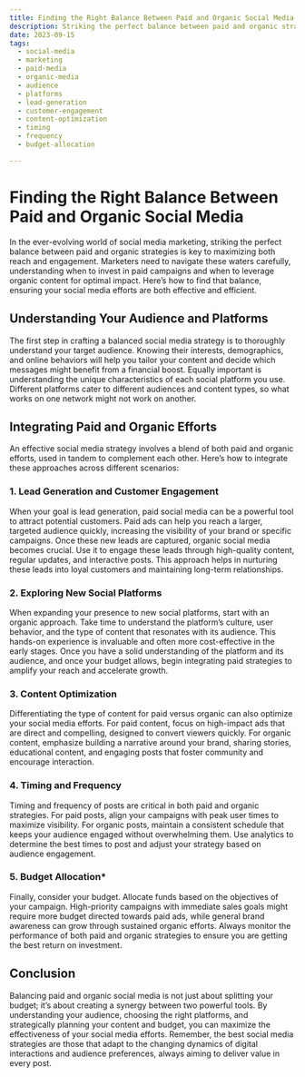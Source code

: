 ```yaml
---
title: Finding the Right Balance Between Paid and Organic Social Media
description: Striking the perfect balance between paid and organic strategies is key to maximizing both reach and engagement on social media. Here’s how to find that balance, ensuring your social media efforts are both effective and efficient.
date: 2023-09-15
tags:
  - social-media
  - marketing
  - paid-media
  - organic-media
  - audience
  - platforms
  - lead-generation
  - customer-engagement
  - content-optimization
  - timing
  - frequency
  - budget-allocation

---
```

# Finding the Right Balance Between Paid and Organic Social Media

In the ever-evolving world of social media marketing, striking the perfect balance between paid and organic strategies is key to maximizing both reach and engagement. Marketers need to navigate these waters carefully, understanding when to invest in paid campaigns and when to leverage organic content for optimal impact. Here’s how to find that balance, ensuring your social media efforts are both effective and efficient.

## Understanding Your Audience and Platforms

The first step in crafting a balanced social media strategy is to thoroughly understand your target audience. Knowing their interests, demographics, and online behaviors will help you tailor your content and decide which messages might benefit from a financial boost. Equally important is understanding the unique characteristics of each social platform you use. Different platforms cater to different audiences and content types, so what works on one network might not work on another.

## Integrating Paid and Organic Efforts

An effective social media strategy involves a blend of both paid and organic efforts, used in tandem to complement each other. Here’s how to integrate these approaches across different scenarios:

### 1. Lead Generation and Customer Engagement

When your goal is lead generation, paid social media can be a powerful tool to attract potential customers. Paid ads can help you reach a larger, targeted audience quickly, increasing the visibility of your brand or specific campaigns. Once these new leads are captured, organic social media becomes crucial. Use it to engage these leads through high-quality content, regular updates, and interactive posts. This approach helps in nurturing these leads into loyal customers and maintaining long-term relationships.

### 2. Exploring New Social Platforms

When expanding your presence to new social platforms, start with an organic approach. Take time to understand the platform’s culture, user behavior, and the type of content that resonates with its audience. This hands-on experience is invaluable and often more cost-effective in the early stages. Once you have a solid understanding of the platform and its audience, and once your budget allows, begin integrating paid strategies to amplify your reach and accelerate growth.

### 3. Content Optimization

Differentiating the type of content for paid versus organic can also optimize your social media efforts. For paid content, focus on high-impact ads that are direct and compelling, designed to convert viewers quickly. For organic content, emphasize building a narrative around your brand, sharing stories, educational content, and engaging posts that foster community and encourage interaction.

### 4. Timing and Frequency

Timing and frequency of posts are critical in both paid and organic strategies. For paid posts, align your campaigns with peak user times to maximize visibility. For organic posts, maintain a consistent schedule that keeps your audience engaged without overwhelming them. Use analytics to determine the best times to post and adjust your strategy based on audience engagement.

### 5. Budget Allocation*

Finally, consider your budget. Allocate funds based on the objectives of your campaign. High-priority campaigns with immediate sales goals might require more budget directed towards paid ads, while general brand awareness can grow through sustained organic efforts. Always monitor the performance of both paid and organic strategies to ensure you are getting the best return on investment.

## Conclusion

Balancing paid and organic social media is not just about splitting your budget; it’s about creating a synergy between two powerful tools. By understanding your audience, choosing the right platforms, and strategically planning your content and budget, you can maximize the effectiveness of your social media efforts. Remember, the best social media strategies are those that adapt to the changing dynamics of digital interactions and audience preferences, always aiming to deliver value in every post.
